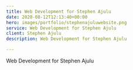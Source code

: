 ```yaml
---
title: Web Development for Stephen Ajulu
date: 2020-08-12T12:13:40+00:00
hero: images/portfolio/stephenajuluwebsite.png
service: Web Development for Stephen Ajulu
client: Stephen Ajulu
description: Web Development for Stephen Ajulu

---
```

Web Development for Stephen Ajulu
